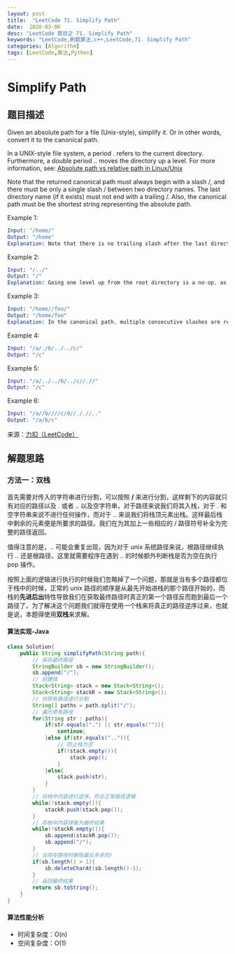 ```yaml
---
layout: post
title:  "LeetCode 71. Simplify Path"
date:  2020-03-06
desc: "LeetCode 题目之 71. Simplify Path"
keywords: "LeetCode,刷题算法,c++,LeetCode,71. Simplify Path"
categories: [Algorithm]
tags: [LeetCode,算法,Python]
---
```

# Simplify Path

## 题目描述

Given an absolute path for a file (Unix-style), simplify it. Or in other words, convert it to the canonical path.

In a UNIX-style file system, a period . refers to the current directory. Furthermore, a double period .. moves the directory up a level. For more information, see: [Absolute path vs relative path in Linux/Unix](https://www.linuxnix.com/abslute-path-vs-relative-path-in-linuxunix/)

Note that the returned canonical path must always begin with a slash /, and there must be only a single slash / between two directory names. The last directory name (if it exists) must not end with a trailing /. Also, the canonical path must be the shortest string representing the absolute path.

Example 1:

```s
Input: "/home/"
Output: "/home"
Explanation: Note that there is no trailing slash after the last directory name.
```

Example 2:

```s
Input: "/../"
Output: "/"
Explanation: Going one level up from the root directory is a no-op, as the root level is the highest level you can go.
```

Example 3:

```s
Input: "/home//foo/"
Output: "/home/foo"
Explanation: In the canonical path, multiple consecutive slashes are replaced by a single one.
```

Example 4:

```s
Input: "/a/./b/../../c/"
Output: "/c"
```

Example 5:

```s
Input: "/a/../../b/../c//.//"
Output: "/c"
```

Example 6:

```s
Input: "/a//b////c/d//././/.."
Output: "/a/b/c"
```

来源：[力扣（LeetCode）](https://leetcode-cn.com/problems/simplify-path)

## 解题思路

### 方法一：双栈

首先需要对传入的字符串进行分割，可以按照 **/** 来进行分割，这样剩下的内容就只有对应的路径以及 . 或者 .. 以及空字符串，对于路径来说我们将其入栈，对于 . 和空字符串来说不进行任何操作，而对于 .. 来说我们将栈顶元素出栈。这样最后栈中剩余的元素便是所要求的路径。我们在为其加上一些相应的 / 路径符号补全为完整的路径返回。

值得注意的是，.. 可能会重复出现，因为对于 unix 系统路径来说，根路径继续执行 .. 还是根路径，这里就需要程序在遇到 .. 的时候额外判断栈是否为空在执行 pop 操作。

按照上面的逻辑进行执行的时候我们忽略掉了一个问题，那就是当有多个路径都位于栈中的时候，正常的 unix 路径的顺序是从最先开始进栈的那个路径开始的，而栈的**先进后出**特性导致我们在获取最终路径时真正的第一个路径反而跑到最后一个路径了，为了解决这个问题我们就得在使用一个栈来将真正的路径逆序过来，也就是说，本题得使用**双栈**来求解。

#### 算法实现-Java

```java
class Solution{
    public String simplifyPath(String path){
        // 保存最终路径
        StringBuilder sb = new StringBuilder();
        sb.append("/");
        // 创建栈
        Stack<String> stack = new Stack<String>();
        Stack<String> stackR = new Stack<String>();
        // 对原有路径进行分割
        String[] paths = path.split("/");
        // 遍历原有路径
        for(String str : paths){
            if(str.equals(".") || str.equals("")){
                continue;
            }else if(str.equals("..")){
                // 防止栈为空
                if(!stack.empty()){
                    stack.pop();
                }
            }else{
                stack.push(str);
            }
        }
        // 将栈中内容进行逆序，符合正常路径逻辑
        while(!stack.empty()){
            stackR.push(stack.pop());
        }
        // 将栈中内容拼接为最终结果
        while(!stackR.empty()){
            sb.append(stackR.pop());
            sb.append("/");
        }
        // 当存在路径时删除最后多余的/
        if(sb.length() > 1){
            sb.deleteCharAt(sb.length()-1);
        }
        // 返回最终结果
        return sb.toString();
    }
}
```

#### 算法性能分析

- 时间复杂度：O(n)
- 空间复杂度：O(1)
